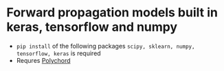 # Forward propagation models built in keras, tensorflow and numpy
* `pip install` of the following packages `scipy, sklearn, numpy, tensorflow, keras` is required
* Requres [Polychord](https://github.com/PolyChord/PolyChordLite)
